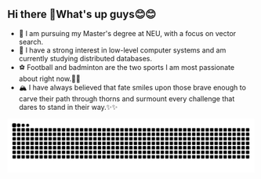 ## Hi there 👋What's up guys😊😊
- 🔭 I am pursuing my Master's degree at NEU, with a focus on vector search.
- 🥰 I have a strong interest in low-level computer systems and am currently studying distributed databases.
- ⚽ Football and badminton are the two sports I am most passionate about right now.🏸🏸
- 🏔️ I have always believed that fate smiles upon those brave enough to carve their path through thorns and surmount every challenge that dares to stand in their way.✨✨

![](https://raw.githubusercontent.com/SnowLegend-star/SnowLegend-star/refs/heads/output/github-contribution-grid-snake-dark.svg)

<!--
**SnowLegend-star/SnowLegend-star** is a ✨ _special_ ✨ repository because its `README.md` (this file) appears on your GitHub profile.

Here are some ideas to get you started:

- 🔭 I’m currently working on ...
- 🌱 I’m currently learning ...
- 👯 I’m looking to collaborate on ...
- 🤔 I’m looking for help with ...
- 💬 Ask me about ...
- 📫 How to reach me: ...
- 😄 Pronouns: ...
- ⚡ Fun fact: ...

- ⚡ Let us, together, march forward with unyielding spirit and unwavering resolve.✨✨

-->
